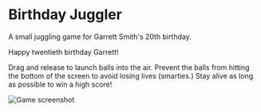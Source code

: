 # Birthday Juggler
A small juggling game for Garrett Smith's 20th birthday.

Happy twentieth birthday Garrett!

Drag and release to launch balls into the air. Prevent the balls from hitting the bottom of the screen to avoid losing lives (smarties.) Stay alive as long as possible to win a high score!

![Game screenshot](https://github.com/qinjoshua/birthdayjuggler/blob/master/screenshot.png)
